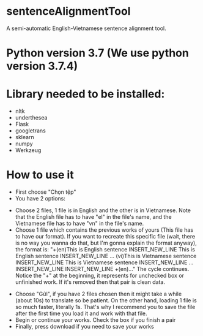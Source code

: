 # sentenceAlignmentTool
A semi-automatic English-Vietnamese sentence alignment tool.

# Python version 3.7 (We use python version 3.7.4)

# Library needed to be installed:
- nltk
- underthesea
- Flask
- googletrans
- sklearn
- numpy
- Werkzeug

# How to use it
- First choose "Chọn tệp"
- You have 2 options:
 + Choose 2 files, 1 file is in English and the other is in Vietnamese. Note that the English file has to have "el" in the file's name, and the Vietnamese file has to have "vn" in the file's name.
 + Choose 1 file which contains the previous works of yours (This file has to have our format). If you want to recreate this specific file (wait, there is no way you wanna do that, but I'm gonna explain the format anyway),
 the format is:
    "+(en)This is English sentence INSERT_NEW_LINE This is English sentence INSERT_NEW_LINE ...
    (vi)This is Vietnamese sentence INSERT_NEW_LINE This is Vietnamese sentence INSERT_NEW_LINE ...
    INSERT_NEW_LINE
    INSERT_NEW_LINE
    +(en)..."
    The cycle continues. Notice the "+" at the beginning, it represents for unchecked box or unfinished work. If it's removed then that pair is clean data.
- Choose "Gửi", if you have 2 files chosen then it might take a while (about 10s) to translate so be patient. On the other hand, loading 1 file is so much faster, literally 1s. That's why I recommend you to save the file after the first time you load it and work with that file.
- Begin or continue your works. Check the box if you finish a pair
- Finally, press download if you need to save your works
